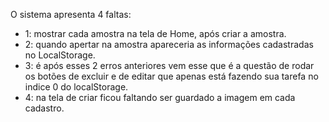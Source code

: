 O sistema apresenta 4 faltas:
- 1: mostrar cada amostra na tela de Home, após criar a amostra.
- 2: quando apertar na amostra apareceria as informações cadastradas no LocalStorage.
- 3: é após esses 2 erros anteriores vem esse que é a questão de rodar os botões de excluir e de editar que apenas está fazendo sua tarefa no indice 0 do localStorage.
- 4: na tela de criar ficou faltando ser guardado a imagem em cada cadastro.

